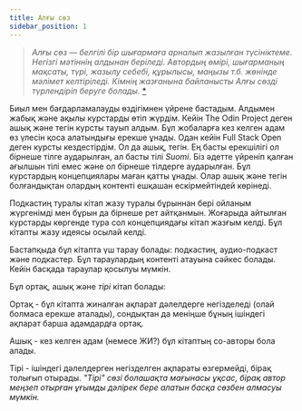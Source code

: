 ```yaml
---
title: Алғы сөз
sidebar_position: 1
---
```


> _Алғы сөз — белгілі бір шығармаға арналып жазылған түсініктеме. Негізгі мәтіннің алдынан беріледі. Автордың өмірі, шығарманың мақсаты, түрі, жазылу себебі, құрылысы, маңызы т.б. жөнінде мәлімет келтіріледі. Кімнің жазғанына байланысты Алғы сөзді түрлендіріп беруге болады._ [\*](https://w.wiki/8De4)

Биыл мен бағдарламалауды өздігімнен үйрене бастадым. Алдымен жабық және ақылы курстарды өтіп жүрдім. Кейін The Odin Project деген ашық және тегін курсты тауып алдым. Бұл жобаларға кез келген адам өз үлесін қоса алатындығы ерекше ұнады. Одан кейін Full Stack Open деген курсты кездестірдім. Ол да ашық, тегін. Ең басты ерекшілігі ол бірнеше тілге аударылған, ал басты тілі _Suomi_. Біз әдетте үйреніп қалған ағылшын тілі емес және ол бірнеше тілдерге аударылған. Бұл курстардың концепциялары маған қатты ұнады. Олар ашық және тегін болғандықтан олардың контенті ешқашан ескірмейтіндей көрінеді.

Подкастиң туралы кітап жазу туралы бұрыннан бері ойланым жүргенімді мен бұрын да бірнеше рет айтқанмын. Жоғарыда айтылған курстарды көргенде тура сол концепциядағы кітап жазғым келді. Бұл кітапты жазу идеясы осылай келді.

Бастапқыда бұл кітапта үш тарау болады: подкастиң, аудио-подкаст және подкастер. Бұл тараулардың контенті атауына сәйкес болады. Кейін басқада тараулар қосылуы мүмкін.

Бұл ортақ, ашық және _тірі_ кітап болады:

Ортақ - бұл кітапта жиналған ақпарат дәлелдерге негізделеді (олай болмаса ерекше аталады), сондықтан да меніңше бұның ішіндегі ақпарат барша адамдардға ортақ.

Ашық - кез келген адам (немесе ЖИ?) бұл кітаптың со-авторы бола алады.

Тірі - ішіндегі дәлелдерген негізделген ақпараты өзгермейді, бірақ толығып отырады. _"Тірі" сөзі болашақта мағынасы ұқсас, бірақ автор меңзеп отырған ұғымды дәлірек бере алатын басқа сөзбен алмасуы мүмкін._
